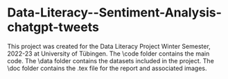 # Data-Literacy--Sentiment-Analysis-chatgpt-tweets
This project was created for the Data Literacy Project Winter Semester, 2022-23 at University of Tübingen.  The \code folder contains the main code. The \data folder contains the datasets included in the project. The \doc folder contains the .tex file for the report and associated images.
